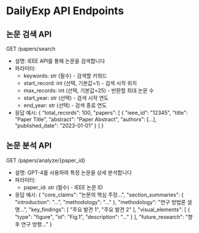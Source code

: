 # DailyExp API Endpoints

## 논문 검색 API
GET /papers/search
- 설명: IEEE API를 통해 논문을 검색합니다
- 파라미터:
  - keywords: str (필수) - 검색할 키워드
  - start_record: int (선택, 기본값=1) - 검색 시작 위치
  - max_records: int (선택, 기본값=25) - 반환할 최대 논문 수
  - start_year: str (선택) - 검색 시작 연도
  - end_year: str (선택) - 검색 종료 연도
- 응답 예시:
  {
    "total_records": 100,
    "papers": [
      {
        "ieee_id": "12345",
        "title": "Paper Title",
        "abstract": "Paper Abstract",
        "authors": [...],
        "published_date": "2023-01-01"
      }
    ]
  }

## 논문 분석 API
GET /papers/analyze/{paper_id}
- 설명: GPT-4를 사용하여 특정 논문을 상세 분석합니다
- 파라미터:
  - paper_id: str (필수) - IEEE 논문 ID
- 응답 예시:
  {
    "core_claims": "논문의 핵심 주장...",
    "section_summaries": {
      "introduction": "...",
      "methodology": "..."
    },
    "methodology": "연구 방법론 설명...",
    "key_findings": [
      "주요 발견 1",
      "주요 발견 2"
    ],
    "visual_elements": [
      {
        "type": "figure",
        "id": "Fig.1",
        "description": "..."
      }
    ],
    "future_research": "향후 연구 방향..."
  } 